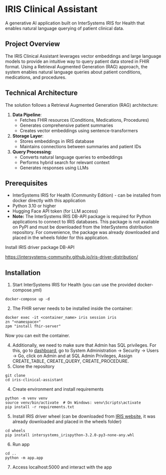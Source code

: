 # IRIS Clinical Assistant

A generative AI application built on InterSystems IRIS for Health that enables natural language querying of patient clinical data.

## Project Overview

The IRIS Clinical Assistant leverages vector embeddings and large language models to provide an intuitive way to query patient data stored in FHIR format. Using a Retrieval Augmented Generation (RAG) approach, the system enables natural language queries about patient conditions, medications, and procedures.

## Technical Architecture

The solution follows a Retrieval Augmented Generation (RAG) architecture:

1. **Data Pipeline**:
   * Fetches FHIR resources (Conditions, Medications, Procedures)
   * Generates comprehensive patient summaries
   * Creates vector embeddings using sentence-transformers
2. **Storage Layer**:
   * Stores embeddings in IRIS database
   * Maintains connections between summaries and patient IDs
3. **Query Processing**:
   * Converts natural language queries to embeddings
   * Performs hybrid search for relevant context
   * Generates responses using LLMs

## Prerequisites

* InterSystems IRIS for Health (Community Edition) - can be installed from docker directly with this application
* Python 3.10 or higher
* Hugging Face API token (for LLM access)
* **Note:** The InterSystems IRIS DB-API package is required for Python applications to connect to IRIS databases. This package is not available on PyPI and must be downloaded from the InterSystems distribution repository. For convenience, the package was already downloaded and placed in the wheels folder for this application.

Install IRIS driver package DB-API

https://intersystems-community.github.io/iris-driver-distribution/

## Installation

1. Start InterSystems IRIS for Health (you can use the provided docker-compose.yml)

```docker
docker-compose up -d
```

2. The FHIR server needs to be installed inside the container:

```docker
docker exec -it <container_name> iris session iris
zn "<namespace>"
zpm "install fhir-server"
```

Now you can exit the container. 

4. Additionally, we need to make sure that Admin has SQL privileges. For this, go to [dashboard](http://localhost:52773/csp/sys/UtilHome.csp), go to System Administration -> Security -> Users -> Go, click on Admin and at SQL Admin Privileges, Assign CREATE_TABLE, CREATE_QUERY, CREATE_PROCEDURE.
5. Clone the repository

```git
git clone 
cd iris-clinical-assistant
```

4. Create environment and install requirements

```env
python -m venv venv
source venv/bin/activate  # On Windows: venv\Scripts\activate
pip install -r requirements.txt 
```

5. Install IRIS driver wheel (can be downloaded from [IRIS website](https://intersystems-community.github.io/iris-driver-distribution/), it was already downloaded and placed in the wheels folder)

```wheel
cd wheels
pip install intersystems_irispython-3.2.0-py3-none-any.whl
```

6. Run app

```code
cd ..
python -m app.app
```

7. Access localhost:5000 and interact with the app
